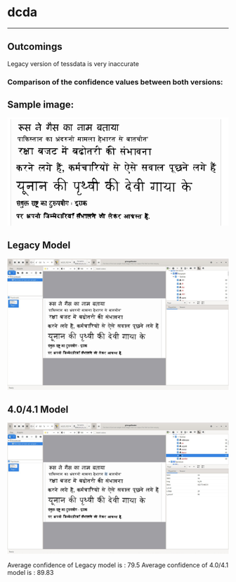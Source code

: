# dcda
---
## Outcomings
Legacy version of tessdata is very inaccurate
    
### Comparison of the confidence values between both versions:

## Sample image:
![sample img](/readme_files/sample.png)

## Legacy Model
![Legacy Model](/readme_files/old.jpeg)

## 4.0/4.1 Model
![Newer Model](/readme_files/newer.jpeg) 



Average confidence of Legacy model is : 79.5
Average confidence of 4.0/4.1 model is : 89.83 